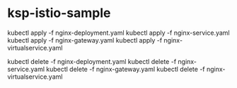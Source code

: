 # ksp-istio-sample

kubectl apply -f nginx-deployment.yaml
kubectl apply -f nginx-service.yaml
kubectl apply -f nginx-gateway.yaml
kubectl apply -f nginx-virtualservice.yaml


kubectl delete -f nginx-deployment.yaml
kubectl delete -f nginx-service.yaml
kubectl delete -f nginx-gateway.yaml
kubectl delete -f nginx-virtualservice.yaml
